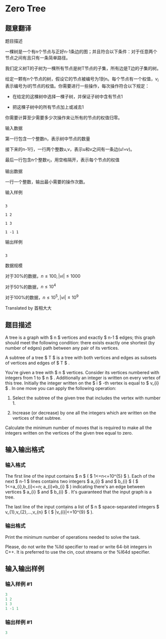# Zero Tree

## 题意翻译

题目描述

一棵树是一个有n个节点与正好n-1条边的图；并且符合以下条件：对于任意两个节点之间有且只有一条简单路径。

我们定义树T的子树为一棵所有节点是树T节点的子集，所有边是T边的子集的树。

给定一颗有n个节点的树，假设它的节点被编号为1到n。每个节点有一个权值，$v_i$表示编号为i的节点的权值。你需要进行一些操作，每次操作符合以下规定：

- 在给定的这棵树中选择一棵子树，并保证子树中含有节点1

- 把这棵子树中的所有节点加上或减去1

你需要计算至少需要多少次操作来让所有的节点的权值归零。

输入数据

第一行包含一个整数n，表示树中节点的数量

接下来的n-1行，一行两个整数u,v，表示u和v之间有一条边(u!=v)。

最后一行包含n个整数$v_i$，用空格隔开，表示每个节点的权值

输出数据

一行一个整数，输出最小需要的操作次数。

输入样例

```

3

1 2

1 3

1 -1 1

```

输出样例

```

3

```

数据规模

对于$30\%$的数据，$n\leq100,|vi|\leq1000$

对于$50\%$的数据，$n\leq10^4$

对于$100\%$的数据，$n\leq10^5,|vi|\leq10^9$

Translated by 首相大大

## 题目描述

A tree is a graph with $ n $ vertices and exactly $ n-1 $ edges; this graph should meet the following condition: there exists exactly one shortest (by number of edges) path between any pair of its vertices.

A subtree of a tree $ T $ is a tree with both vertices and edges as subsets of vertices and edges of $ T $ .

You're given a tree with $ n $ vertices. Consider its vertices numbered with integers from 1 to $ n $ . Additionally an integer is written on every vertex of this tree. Initially the integer written on the $ i $ -th vertex is equal to $ v_{i} $ . In one move you can apply the following operation:

1. Select the subtree of the given tree that includes the vertex with number 1.

2. Increase (or decrease) by one all the integers which are written on the vertices of that subtree.

Calculate the minimum number of moves that is required to make all the integers written on the vertices of the given tree equal to zero.

## 输入输出格式

### 输入格式

The first line of the input contains $ n $ ( $ 1<=n<=10^{5} $ ). Each of the next $ n-1 $ lines contains two integers $ a_{i} $ and $ b_{i} $ ( $ 1<=a_{i},b_{i}<=n; a_{i}≠b_{i} $ ) indicating there's an edge between vertices $ a_{i} $ and $ b_{i} $ . It's guaranteed that the input graph is a tree.

The last line of the input contains a list of $ n $ space-separated integers $ v_{1},v_{2},...,v_{n} $ ( $ |v_{i}|<=10^{9} $ ).

### 输出格式

Print the minimum number of operations needed to solve the task.

Please, do not write the %lld specifier to read or write 64-bit integers in С++. It is preferred to use the cin, cout streams or the %I64d specifier.

## 输入输出样例

### 输入样例 #1

```cpp
3
1 2
1 3
1 -1 1

```
### 输出样例 #1

```cpp
3

```
